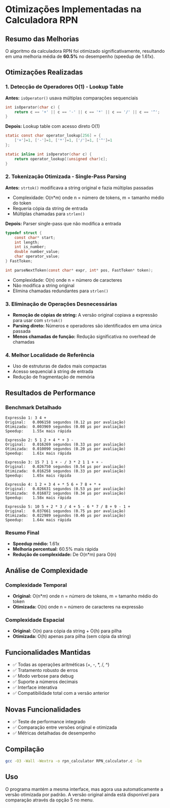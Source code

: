 # Otimizações Implementadas na Calculadora RPN

## Resumo das Melhorias
O algoritmo da calculadora RPN foi otimizado significativamente, resultando em uma melhoria média de **60.5%** no desempenho (speedup de 1.61x).

## Otimizações Realizadas

### 1. Detecção de Operadores O(1) - Lookup Table
**Antes:** `isOperator()` usava múltiplas comparações sequenciais
```c
int isOperator(char c) {
    return c == '+' || c == '-' || c == '*' || c == '/' || c == '^';
}
```

**Depois:** Lookup table com acesso direto O(1)
```c
static const char operator_lookup[256] = {
    ['+']=1, ['-']=1, ['*']=1, ['/']=1, ['^']=1
};

static inline int isOperator(char c) {
    return operator_lookup[(unsigned char)c];
}
```

### 2. Tokenização Otimizada - Single-Pass Parsing
**Antes:** `strtok()` modificava a string original e fazia múltiplas passadas
- Complexidade: O(n*m) onde n = número de tokens, m = tamanho médio do token
- Requeria cópia da string de entrada
- Múltiplas chamadas para `strlen()`

**Depois:** Parser single-pass que não modifica a entrada
```c
typedef struct {
    const char* start;
    int length;
    int is_number;
    double number_value;
    char operator_value;
} FastToken;

int parseNextToken(const char* expr, int* pos, FastToken* token);
```
- Complexidade: O(n) onde n = número de caracteres
- Não modifica a string original
- Elimina chamadas redundantes para `strlen()`

### 3. Eliminação de Operações Desnecessárias
- **Remoção de cópias de string:** A versão original copiava a expressão para usar com `strtok()`
- **Parsing direto:** Números e operadores são identificados em uma única passada
- **Menos chamadas de função:** Redução significativa no overhead de chamadas

### 4. Melhor Localidade de Referência
- Uso de estruturas de dados mais compactas
- Acesso sequencial à string de entrada
- Redução de fragmentação de memória

## Resultados de Performance

### Benchmark Detalhado
```
Expressão 1: 3 4 +
Original:   0.006158 segundos (0.12 μs por avaliação)
Otimizada:  0.003969 segundos (0.08 μs por avaliação)
Speedup:    1.55x mais rápida

Expressão 2: 5 1 2 + 4 * + 3 -
Original:   0.016269 segundos (0.33 μs por avaliação)
Otimizada:  0.010090 segundos (0.20 μs por avaliação)
Speedup:    1.61x mais rápida

Expressão 3: 15 7 1 1 + - / 3 * 2 1 1 + + -
Original:   0.026750 segundos (0.54 μs por avaliação)
Otimizada:  0.016258 segundos (0.33 μs por avaliação)
Speedup:    1.65x mais rápida

Expressão 4: 1 2 + 3 4 + * 5 6 + 7 8 + * +
Original:   0.026631 segundos (0.53 μs por avaliação)
Otimizada:  0.016872 segundos (0.34 μs por avaliação)
Speedup:    1.58x mais rápida

Expressão 5: 10 5 + 2 * 3 / 4 + 5 - 6 * 7 / 8 + 9 - 1 +
Original:   0.037661 segundos (0.75 μs por avaliação)
Otimizada:  0.022989 segundos (0.46 μs por avaliação)
Speedup:    1.64x mais rápida
```

### Resumo Final
- **Speedup médio:** 1.61x
- **Melhoria percentual:** 60.5% mais rápida
- **Redução de complexidade:** De O(n*m) para O(n)

## Análise de Complexidade

### Complexidade Temporal
- **Original:** O(n*m) onde n = número de tokens, m = tamanho médio do token
- **Otimizada:** O(n) onde n = número de caracteres na expressão

### Complexidade Espacial
- **Original:** O(n) para cópia da string + O(h) para pilha
- **Otimizada:** O(h) apenas para pilha (sem cópia da string)

## Funcionalidades Mantidas
- ✅ Todas as operações aritméticas (+, -, *, /, ^)
- ✅ Tratamento robusto de erros
- ✅ Modo verbose para debug
- ✅ Suporte a números decimais
- ✅ Interface interativa
- ✅ Compatibilidade total com a versão anterior

## Novas Funcionalidades
- ✅ Teste de performance integrado
- ✅ Comparação entre versões original e otimizada
- ✅ Métricas detalhadas de desempenho

## Compilação
```bash
gcc -O3 -Wall -Wextra -o rpn_calculator RPN_calculator.c -lm
```

## Uso
O programa mantém a mesma interface, mas agora usa automaticamente a versão otimizada por padrão. A versão original ainda está disponível para comparação através da opção 5 no menu.